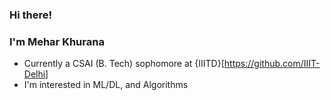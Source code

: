 ### Hi there!
### I'm Mehar Khurana

- Currently a CSAI (B. Tech) sophomore at {IIITD}[https://github.com/IIIT-Delhi]
- I'm interested in ML/DL, and Algorithms


<!--
**meharkhurana03/meharkhurana03** is a ✨ _special_ ✨ repository because its `README.md` (this file) appears on your GitHub profile.

Here are some ideas to get you started:

- 🔭 I’m currently working on ...
- 🌱 I’m currently learning ...
- 👯 I’m looking to collaborate on ...
- 🤔 I’m looking for help with ...
- 💬 Ask me about ...
- 📫 How to reach me: ...
- 😄 Pronouns: ...
- ⚡ Fun fact: ...
-->
